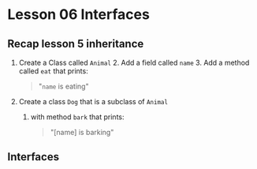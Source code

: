 # Lesson 06 Interfaces

## Recap lesson 5 inheritance

1. Create a Class called `Animal`
   2. Add a field called `name`
   3. Add a method called `eat` that prints: 
      >"`name` is eating"
   
2. Create a class `Dog` that is a subclass of `Animal` 
   1. with method `bark` that prints:
      > "[name] is barking"

## Interfaces

